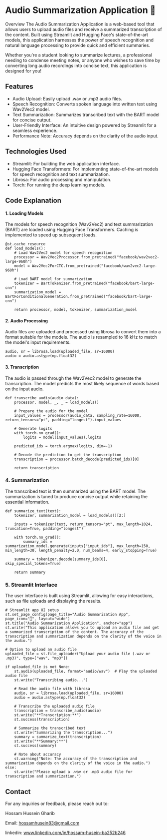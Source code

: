 
# Audio Summarization Application 🎤


Overview
The Audio Summarization Application is a web-based tool that allows users to upload audio files and receive a summarized transcription of the content. Built using Streamlit and Hugging Face's state-of-the-art models, this application harnesses the power of speech recognition and natural language processing to provide quick and efficient summaries.

Whether you're a student looking to summarize lectures, a professional needing to condense meeting notes, or anyone who wishes to save time by converting long audio recordings into concise text, this application is designed for you!


## Features

- Audio Upload: Easily upload .wav or .mp3 audio files.
- Speech Recognition: Converts spoken language into written text using Wav2Vec2 model.
- Text Summarization: Summarizes transcribed text with the BART model for concise output.
- User-Friendly Interface: An intuitive design powered by Streamlit for a seamless experience.
- Performance Note: Accuracy depends on the clarity of the audio input.


## Technologies Used

- Streamlit: For building the web application interface.
- Hugging Face Transformers: For implementing state-of-the-art models for speech recognition and text summarization.
- Librosa: For audio processing and manipulation.
- Torch: For running the deep learning models.
## Code Explanation
#### 1. Loading Models
The models for speech recognition (Wav2Vec2) and text summarization (BART) are loaded using Hugging Face Transformers. Caching is implemented to speed up subsequent loads.

```
@st.cache_resource
def load_models():
    # Load Wav2Vec2 model for speech recognition
    processor = Wav2Vec2Processor.from_pretrained("facebook/wav2vec2-large-960h")
    model = Wav2Vec2ForCTC.from_pretrained("facebook/wav2vec2-large-960h")

    # Load BART model for summarization
    tokenizer = BartTokenizer.from_pretrained("facebook/bart-large-cnn")
    summarization_model = BartForConditionalGeneration.from_pretrained("facebook/bart-large-cnn")
    
    return processor, model, tokenizer, summarization_model
```
#### 2. Audio Processing
Audio files are uploaded and processed using librosa to convert them into a format suitable for the models. The audio is resampled to 16 kHz to match the model's input requirements.

```
audio, sr = librosa.load(uploaded_file, sr=16000)
audio = audio.astype(np.float32)
```
#### 3. Transcription
The audio is passed through the Wav2Vec2 model to generate the transcription. The model predicts the most likely sequence of words based on the input audio.

```
def transcribe_audio(audio_data):
    processor, model, _, _ = load_models()

    # Prepare the audio for the model
    input_values = processor(audio_data, sampling_rate=16000, return_tensors="pt", padding="longest").input_values

    # Generate logits
    with torch.no_grad():
        logits = model(input_values).logits

    predicted_ids = torch.argmax(logits, dim=-1)

    # Decode the prediction to get the transcription
    transcription = processor.batch_decode(predicted_ids)[0]

    return transcription
```
### 4. Summarization
The transcribed text is then summarized using the BART model. The summarization is tuned to produce concise output while retaining the essential information.

```
def summarize_text(text):
    tokenizer, summarization_model = load_models()[2:]

    inputs = tokenizer(text, return_tensors="pt", max_length=1024, truncation=True, padding="longest")
    
    with torch.no_grad():
        summary_ids = summarization_model.generate(inputs["input_ids"], max_length=150, min_length=30, length_penalty=2.0, num_beams=4, early_stopping=True)
    
    summary = tokenizer.decode(summary_ids[0], skip_special_tokens=True)

    return summary
```
### 5. Streamlit Interface
The user interface is built using Streamlit, allowing for easy interactions, such as file uploads and displaying the results.

```
# Streamlit app UI setup
st.set_page_config(page_title="Audio Summarization App", page_icon="🎤", layout="wide")
st.title("Audio Summarization Application", anchor="app")
st.write("This application allows you to upload an audio file and get a summarized transcription of the content. The accuracy of the transcription and summarization depends on the clarity of the voice in the audio.")

# Option to upload an audio file
uploaded_file = st.file_uploader("Upload your audio file (.wav or .mp3)", type=["wav", "mp3"])

if uploaded_file is not None:
    st.audio(uploaded_file, format="audio/wav")  # Play the uploaded audio file
    st.write("Transcribing audio...")

    # Read the audio file with librosa
    audio, sr = librosa.load(uploaded_file, sr=16000)
    audio = audio.astype(np.float32)

    # Transcribe the uploaded audio file
    transcription = transcribe_audio(audio)
    st.write("**Transcription:**")
    st.success(transcription)

    # Summarize the transcribed text
    st.write("Summarizing the transcription...")
    summary = summarize_text(transcription)
    st.write("**Summary:**")
    st.success(summary)

    # Note about accuracy
    st.warning("Note: The accuracy of the transcription and summarization depends on the clarity of the voice in the audio.")
else:
    st.write("Please upload a .wav or .mp3 audio file for transcription and summarization.")
```





## Contact
For any inquiries or feedback, please reach out to:

Hossam Hussein Gharib

Email: hossamhusein83@gmail.com

linkedin: www.linkedin.com/in/hossam-husein-ba252b246